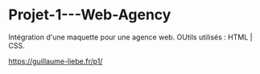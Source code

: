# Projet-1---Web-Agency
Intégration d'une maquette pour une agence web.
OUtils utilisés : HTML | CSS.

https://guillaume-liebe.fr/p1/
